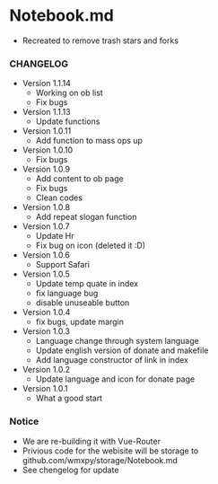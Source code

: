 # Notebook.md

-   Recreated to remove trash stars and forks

### CHANGELOG

-   Version 1.1.14
    -   Working on ob list
    -   Fix bugs
-   Version 1.1.13
    -   Update functions
-   Version 1.0.11
    -   Add function to mass ops up
-   Version 1.0.10
    -   Fix bugs
-   Version 1.0.9
    -   Add content to ob page
    -   Fix bugs
    -   Clean codes
-   Version 1.0.8
    -   Add repeat slogan function
-   Version 1.0.7
    -   Update Hr
    -   Fix bug on icon (deleted it :D)
-   Version 1.0.6
    -   Support Safari
-   Version 1.0.5
    -   Update temp quate in index
    -   fix language bug
    -   disable unuseable button
-   Version 1.0.4
    -   fix bugs, update margin
-   Version 1.0.3
    -   Language change through system language
    -   Update english version of donate and makefile
    -   Add language constructor of link in index
-   Version 1.0.2
    -   Update language and icon for donate page
-   Version 1.0.1
    -   What a good start

### Notice

-   We are re-building it with Vue-Router
-   Privious code for the webisite will be storage to github.com/wmxpy/storage/Notebook.md
-   See chengelog for update
